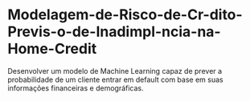 # Modelagem-de-Risco-de-Cr-dito-Previs-o-de-Inadimpl-ncia-na-Home-Credit
Desenvolver um modelo de Machine Learning capaz de prever a probabilidade de um cliente entrar em default com base em suas informações financeiras e demográficas.
